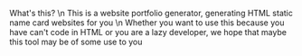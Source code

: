 What's this? \n
This is a website portfolio generator, generating HTML static name card websites for you \n
Whether you want to use this because you have can't code in HTML or you are a lazy developer, we hope that maybe this tool may be of some use to you
